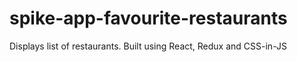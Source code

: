 # spike-app-favourite-restaurants
Displays list of restaurants. Built using React, Redux and CSS-in-JS
